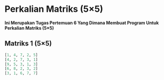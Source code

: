 # Perkalian Matriks (5×5)

**Ini Merupakan Tugas Pertemuan 6 Yang Dimana Membuat Program Untuk Perkalian Matriks (5×5)**

## Matriks 1 (5×5)
```python
[1, 4, 7, 2, 5]
[4, 2, 7, 3, 1]
[9, 5, 3, 1, 3]
[6, 8, 2, 3, 2]
[3, 1, 6, 7, 7]
```
